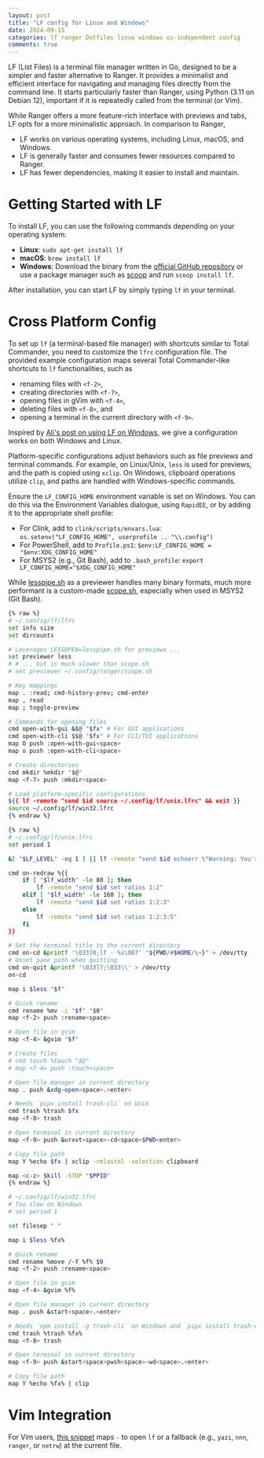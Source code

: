 ```yaml
---
layout: post
title: "LF config for Linux and Windows"
date: 2024-09-15
categories: lf ranger Dotfiles linux windows os-independent config
comments: true
---
```


LF (List Files) is a terminal file manager written in Go, designed to be a simpler and faster alternative to Ranger.
It provides a minimalist and efficient interface for navigating and managing files directly from the command line.
It starts particularly faster than Ranger, using Python (3.11 on Debian 12), important if it is repeatedly called from the terminal (or Vim).

While Ranger offers a more feature-rich interface with previews and tabs, LF opts for a more minimalistic approach.
In comparison to Ranger,

- LF works on various operating systems, including Linux, macOS, and Windows.
- LF is generally faster and consumes fewer resources compared to Ranger.
- LF has fewer dependencies, making it easier to install and maintain.

# Getting Started with LF

To install LF, you can use the following commands depending on your operating system:

- **Linux**: `sudo apt-get install lf`
- **macOS**: `brew install lf`
- **Windows**: Download the binary from the [official GitHub repository](https://github.com/gokcehan/lf) or use a package manager such as [scoop](https://scoop.sh) and run `scoop install lf`.

After installation, you can start LF by simply typing `lf` in your terminal.

# Cross Platform Config

To set up `lf` (a terminal-based file manager) with shortcuts similar to Total Commander, you need to customize the `lfrc` configuration file.
The provided example configuration maps several Total Commander-like shortcuts to `lf` functionalities, such as

- renaming files with `<f-2>`,
- creating directories with `<f-7>`,
- opening files in gVim with `<f-4>`,
- deleting files with `<f-8>`, and 
- opening a terminal in the current directory with `<f-9>`.

Inspired by [Ali's post on using LF on Windows](https://ahrm.github.io/jekyll/update/2022/04/02/using-lf-file-manager-on-windows.html), we give a configuration works on both Windows and Linux.

Platform-specific configurations adjust behaviors such as file previews and terminal commands.
For example, on Linux/Unix, `less` is used for previews, and the path is copied using `xclip`.
On Windows, clipboard operations utilize `clip`, and paths are handled with Windows-specific commands.

Ensure the `LF_CONFIG_HOME` environment variable is set on Windows.
You can do this via the Environment Variables dialogue, using `RapidEE`, or by adding it to the appropriate shell profile:

- For Clink, add to `clink/scripts/envars.lua`: `os.setenv("LF_CONFIG_HOME", userprofile .. "\\.config")`
- For PowerShell, add to `Profile.ps1`: `$env:LF_CONFIG_HOME = "$env:XDG_CONFIG_HOME"`
- For MSYS2 (e.g., Git Bash), add to `.bash_profile`: `export LF_CONFIG_HOME="$XDG_CONFIG_HOME"`

While [lesspipe.sh](https://github.com/wofr06/lesspipe/?tab=readme-ov-file#2-usage) as a previewer handles many binary formats, much more performant is a custom-made [scope.sh](https://gist.github.com/Konfekt/c3ccd2ce83804103d8ac77b2e863f532), especially when used in MSYS2 (Git Bash).

```sh
{% raw %}
# ~/.config/lf/lfrc
set info size
set dircounts

# Leverages LESSOPEN=lesspipe.sh for previews ...
set previewer less
# # ... but is much slower than scope.sh
# set previewer ~/.config/ranger/scope.sh

# Key mappings
map . :read; cmd-history-prev; cmd-enter
map , read
map ; toggle-preview

# Commands for opening files
cmd open-with-gui &$@ "$fx" # For GUI applications
cmd open-with-cli $$@ "$fx" # For CLI/TUI applications
map O push :open-with-gui<space>
map o push :open-with-cli<space>

# Create directories
cmd mkdir %mkdir "$@"
map <f-7> push :mkdir<space>

# Load platform-specific configurations
${{ lf -remote "send $id source ~/.config/lf/unix.lfrc" && exit }}
source ~/.config/lf/win32.lfrc
{% endraw %}
````

```sh
{% raw %}
# ~/.config/lf/unix.lfrc
set period 1

&[ "$LF_LEVEL" -eq 1 ] || lf -remote "send $id echoerr \"Warning: You're in a nested lf instance!\""

cmd on-redraw %{{
    if [ "$lf_width" -le 80 ]; then
        lf -remote "send $id set ratios 1:2"
    elif [ "$lf_width" -le 160 ]; then
        lf -remote "send $id set ratios 1:2:3"
    else
        lf -remote "send $id set ratios 1:2:3:5"
    fi
}}

# Set the terminal title to the current directory
cmd on-cd &printf '\033]0;lf - %s\007' "${PWD/#$HOME/\~}" > /dev/tty
# Unset pane_path when quitting
cmd on-quit &printf '\033]7;\033\\' > /dev/tty
on-cd

map i $less "$f"

# Quick rename
cmd rename %mv -i "$f" "$0"
map <f-2> push :rename<space>

# Open file in gvim
map <f-4> &gvim "$f"

# Create files
# cmd touch %touch "$@"
# map <f-4> push :touch<space>

# Open file manager in current directory
map . push &xdg-open<space>.<enter>

# Needs `pipx install trash-cli` on Unix
cmd trash %trash $fx
map <f-8> trash

# Open terminal in current directory
map <f-9> push &urxvt<space>-cd<space>$PWD<enter>

# Copy file path
map Y %echo $fx | xclip -rmlastnl -selection clipboard

map <c-z> $kill -STOP "$PPID"
{% endraw %}
```

```sh
# ~/.config/lf/win32.lfrc
# Too slow on Windows
# set period 1

set filesep " "

map i $less %fx%

# Quick rename
cmd rename %move /-Y %f% $0
map <f-2> push :rename<space>

# Open file in gvim
map <f-4> &gvim %f%

# Open file manager in current directory
map . push &start<space>.<enter>

# Needs `npm install -g trash-cli` on Windows and `pipx install trash-cli` on Unix
cmd trash %trash %fx%
map <f-8> trash

# Open terminal in current directory
map <f-9> push &start<space>pwsh<space>-wd<space>.<enter>

# Copy file path
map Y %echo %fx% | clip
```

# Vim Integration

For Vim users, [this snippet](https://gist.github.com/Konfekt/8e484af2955a0c7bfe82114df683ce0f) maps `-` to open `lf` or a fallback (e.g., `yazi`, `nnn`, `ranger`, or `netrw`) at the current file.
